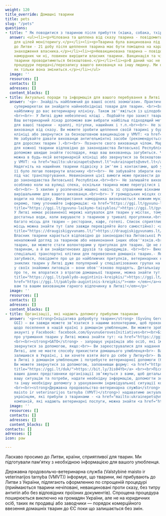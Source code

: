 ```yaml
---
weight: 120
title_override: Домашні тварини
title: pets
slug: "/pets"
questions:
- title: " Як поводитися з твариною після прибуття (кішка, собака, тхір)"
  answer: <ul><li><p>Чіпована та щеплена від сказу тварина - повідомити на <a href="mailto:ukrainapets@vmvt.lt">ukrainapets@vmvt.lt</a>
    для цілей моніторингу.</p></li><li><p>Тварина була вакцинована під час поїздки
    до Литви - 21 добу після щеплення тварина має бути поміщена на карантин за місцем
    знаходження власника.</p></li><li><p>Невакцинована тварина – повідомте. Потрібен
    намордник чи ні, повинен вирішити власник тварини. Вакцинація та чіпування нещепленої
    тварини проводитиметься безкоштовно.</p></li><li><p>В даний час не існує затвердженої
    процедури передачі/перезапису вашого вихованця на іншу людину. Ми оновимо інформацію,
    як тільки вона зміниться.</p></li></ul>
  image: ''
  resources: []
  contacts: []
  adresses: []
  content_blocks: []
- title: Актуальні поради та інформація для вашого перебування в Литві
  answer: '<p>- Знайдіть найближчий до вашої оселі зоомагазин. Практично у всіх продовольчих
    супермаркетах ви знайдете найнеобхідніші товари для тварин. <br><br>- Знайдіть
    найближчу до вас ветеринарну клініку. Також зв''яжіться із цілодобовою клінікою.
    <br><br>- У Литві дуже небезпечні кліщі . Подбайте про захист тварин від них.
    Ваш ветеринарний лікар допоможе вам вибрати найбільш підходящий метод захисту
    для вашої тварини - краплі, пігулки, нашийник і т.п.<br><br>- Не забудьте прищепити
    вихованця від сказу. Ви можете зробити щеплення своїй тварині у будь-якій ветеринарній
    клініці або звернутися за безкоштовною вакцинацією у VMVT: <a href="mailto:ukrainapets@vmvt.lt">ukrainapets@vmvt.lt</a><br><br>-
    Не забувайте давати вихованцю антигельмінтні засоби (рекомендується раз на 3 місяці
    для дорослих тварин ).<br><br>- Позначте свого вихованця чіпом. Маркування є обов''язковим
    для кожної тварини відповідно до законодавства Литовської Республіки. Це також
    допоможе швидше знайти господаря, якщо ваш вихованець загубиться. Чіпувати тварину
    можна в будь-якій ветеринарній клініці або звернутися за безкоштовним маркуванням
    у VMVT: <a href="mailto:ukrainapets@vmvt.lt">ukrainapets@vmvt.lt</a><br><br>-
    Надягніть на нашийник тварини підвіску з ім''ям і контактами, щоб у разі втрати
    її було легше повернути власнику <br><br>- Не забувайте збирати екскременти тварин
    під час транспортування. Невиконання цієї вимоги може призвести до штрафувідповідно
    до законодавства Литовської Республіки.<br><br>- Не залишайте вихованця в машині,
    особливо коли на вулиці спека, оскільки тварина може перегрітися і навіть загинути
    <br><br>- 5 хвилин у розпеченій машині навіть зі справними вікнами можуть бути
    вирішальними для вашого вихованця.<br><br>- У громадських місцях собак необхідно
    водити на повідку. Використання намордника визначається кожним муніципалітетом
    окремо, тому уточнюйте інформацію: <a href="https://ggi.lt/gyvunu-laikymo-taisyklos/"
    title="https://ggi.lt/gyvunu-laikymo-taisyklos/">https://ggi.lt/gyvunu-laikymo-taisyklos/</a><br><br>-
    У Литві немає розвиненої мережі напувалок для тварин у містах, тому завжди майте
    достатньо води, коли вирушаєте з твариною у тривалі прогулянки.<br><br>– У Литві
    багато місць для тварин – ресторани, кафе, готелі. Список сприятливих для тварин
    місць можна знайти тут (але завжди перевіряйте його самостійно): <a href="https://draugiskigyvunams.lt/"
    title="https://draugiskigyvunams.lt/">https://draugiskigyvunams.lt/</a><a href="https://draugiskigyvunams.lt/"><br><br>‍</a>-
    Власник тварини карається відповідно до законодавства Литовської Республіки за
    неналежний догляд за твариною або невиконання інших обов''язків.<br><br>- Любителі
    тварин, ви можете стати волонтерами у притулках для тварин. Це не лише допоможе
    тваринам, а й ви знайдетенових друзів та однодумців. <br><br>- Використовуйте
    спеціальні транспортні клітини для перевезення домашніх тварин.- Якщо ваш вихованець
    загубився, повідомте про це до найближчих притулків, ветеринарних клінік. Пошук
    зниклих тварин у Литві дуже популярний у спеціалізованих групах на Facebook. Запитайте
    у своїх знайомих литовців – вони обов''язково порадять. Детальнішу інформацію
    про те, як впоратися з втратою домашньої тварини, можна знайти тут: <a href="https://ggi.lt/paklydo-augintinis-kreipkis/"
    title="https://ggi.lt/paklydo-augintinis-kreipkis/">https://ggi.lt/paklydo-augintinis-kreipkis/</a><a
    href="https://ggi.lt/paklydo-augintinis-kreipkis/"><em> </em></a><em><br><br>Бажаємо
    вам та вашим вихованцям гарного відпочинку в Литві!</em></p>'
  image: ''
  resources: []
  contacts: []
  adresses: []
  content_blocks: []
- title: Організації, які надають допомогу прибулим тваринам
  answer: '<p><strong>Ініціатива добробуту тварин</strong> (Gyvūnų Gerovės Inciatyvos
    GGI) – ви завжди можете зв’язатися з нашими волонтерами, щоб проконсультуватися
    щодо поселення в нашій країні з домашнім улюбленцем. Ви можете зробити це в нашому
    акаунті у Facebook: facebook.com/GyvunuGerovesInitiatives<br><br>Більше інформації
    про утримання тварин у Литві можна знайти тут: <a href="https://ggi.lt/duk/" title="https://ggi.lt/duk/">https://ggi.lt/duk/</a>
    <br><br>‍<strong>GATO</strong> - запрошує українців або осіб, які їм допомагають,
    звернутися за допомогою, якщо:<br>– Ви зареєструвалися для надання притулку в
    Литві, але не маєте способу прихистити домашнього улюбленця<br>- Ваш вихованець
    залишився в Україні, і ви хочете взяти його до себе у Литву<br>- Ви знаходитеся
    в Литві з домашнім улюбленцем і потребуєте ветеринарної допомоги (безкоштовно)
    Ви можете звернутися за допомогою, заповнивши форму: <a href="https://ggi.lt/duk/"
    title="https://ggi.lt/duk/">https://bit.ly/3is04Yb</a> <br><br>Після отримання
    ваших даних представники організації зв’яжуться з вами, щоб детально з’ясувати
    вашу ситуацію та потреби, надати необхідну інформацію, допомогти знайти матеріально-технічну
    та іншу необхідну допомогу з урахуванням індивідуальної ситуації кожної людини.
    <br><br>‍<strong>Державна продовольство-ветеринарна служба</strong> (<strong>Valstybinė
    maisto ir veterinarijos tarnyba (VMVT)</strong>) надаватиме актуальну інформацію
    українцям, які прибули з тваринами - <a href="mailto:ukrainepets@vmvt.lt">ukrainepets@vmvt.lt<br><br></a>Перелік
    компаній, які надають ветеринарні послуги, можна знайти <a href="https://www.withukraine.lt/help-search?tipas=Veterinarin%C4%97+pagalba">тут</a>.</p>'
  image: ''
  resources: []
  contacts: []
  adresses: []
  content_blocks: []
contacts: []
adresses: []
icon: paw

---
```

Ласкаво просимо до Литви, країни, сприятливої ​​для тварин. Ми підготували пам'ятку з необхідною інформацією для вашого улюбленця.

Державна продовольчо-ветеринарна служба (Valstybinė maisto ir veterinarijos tarnyba (VMVT)) інформує, що тварини, які прибувають до Литви з України, підлягають оформленню по спрощеній процедурі (приймаються тварини нечіповані, невакциновані проти сказу, без титру антитіл або без відповідних проїзних документів). Спрощена процедура поширюється виключно на громадян України, але не на юридичних осіб, таких як продавці або заводчики — порядок комерційного ввезення домашніх тварин до ЄС поки що залишається без змін.